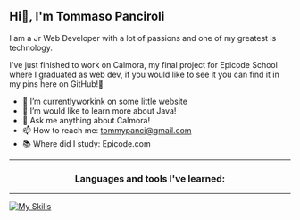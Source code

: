 ## Hi👋, I'm Tommaso Panciroli

I am a Jr Web Developer with a lot of passions and one of my greatest is technology.

I've just finished to work on Calmora, my final project for Epicode School where I graduated as web dev, if you would like to see it you can find it in my pins here on GitHub!🚀

- 🔭 I’m currentlyworkink on some little website
- 🌱 I’m would like to learn more about Java!
- 💬 Ask me anything about Calmora!
- 📫 How to reach me: tommypanci@gmail.com
- 📚 Where did I study: Epicode.com

---

<h3 align='center'>Languages and tools I've learned:</h3>

---

[![My Skills](https://skillicons.dev/icons?i=html,css,bootstrap,sass,js,ts,react,redux,java,spring,postgres)](https://skillicons.dev)

